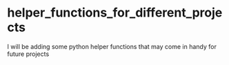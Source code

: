 # helper_functions_for_different_projects
I will be adding some python helper functions that may come in handy for future projects

